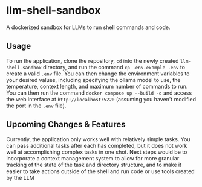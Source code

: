 # llm-shell-sandbox
A dockerized sandbox for LLMs to run shell commands and code.

## Usage
To run the application, clone the repository, `cd` into the newly created `llm-shell-sandbox` directory, and run the command `cp .env.example .env` to create a valid `.env` file. You can then change the environment variables to your desired values, including specifying the ollama model to use, the temperature, context length, and maximum number of commands to run. You can then run the command `docker compose up --build -d` and access the web interface at `http://localhost:5220` (assuming you haven't modified the port in the `.env` file).

## Upcoming Changes & Features
Currently, the application only works well with relatively simple tasks. You can pass additional tasks after each has completed, but it does not work well at accomplishing complex tasks in one shot. Next steps would be to incorporate a context management system to allow for more granular tracking of the state of the task and directory structure, and to make it easier to take actions outside of the shell and run code or use tools created by the LLM
